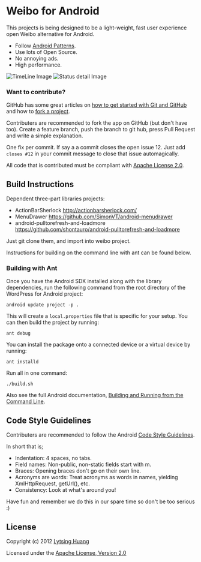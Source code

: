 # Weibo for Android

This projects is being designed to be a light-weight, fast user experience open Weibo alternative for Android. 

* Follow [Android Patterns](http://www.androidpatterns.com/).
* Use lots of Open Source.
* No annoying ads.
* High performance.

![TimeLine Image](http://lytsing.org/images/weibo1.png)  ![Status detail Image](http://lytsing.org/images/weibo2.png) 

### Want to contribute?

GitHub has some great articles on [how to get started with Git and GitHub](http://help.github.com/) and how to [fork a project](http://help.github.com/forking/).

Contributers are recommended to fork the app on GitHub (but don't have too). Create a feature branch, push the branch to git hub, press Pull Request and write a simple explanation.

One fix per commit. If say a a commit closes the open issue 12. Just add `closes #12` in your commit message to close that issue automagically.

All code that is contributed must be compliant with [Apache License 2.0](http://www.apache.org/licenses/LICENSE-2.0.html).

## Build Instructions ##

Dependent three-part libraries projects:

* ActionBarSherlock http://actionbarsherlock.com/
* MenuDrawer https://github.com/SimonVT/android-menudrawer
* android-pulltorefresh-and-loadmore https://github.com/shontauro/android-pulltorefresh-and-loadmore

Just git clone them, and import into weibo project.

Instructions for building on the command line with ant can be found below.

### Building with Ant ###

Once you have the Android SDK installed along with the library dependencies,
run the following command from the root directory of the WordPress for Android
project:

    android update project -p .

This will create a `local.properties` file that is specific for your setup.
You can then build the project by running:

    ant debug

You can install the package onto a connected device or a virtual device by
running:

    ant installd

Run all in one command:
	
	./build.sh


Also see the full Android documentation, [Building and Running from the Command
Line][command-line].

[command-line]: http://developer.android.com/tools/building/building-cmdline.html


## Code Style Guidelines

Contributers are recommended to follow the Android [Code Style Guidelines](http://source.android.com/source/code-style.html). 

In short that is;

* Indentation: 4 spaces, no tabs.
* Field names: Non-public, non-static fields start with m.
* Braces: Opening braces don't go on their own line.
* Acronyms are words: Treat acronyms as words in names, yielding XmlHttpRequest, getUrl(), etc.
* Consistency: Look at what's around you!

Have fun and remember we do this in our spare time so don't be too serious :)

## License
Copyright (c) 2012 [Lytsing Huang](http://lytsing.org)

Licensed under the [Apache License, Version 2.0](http://www.apache.org/licenses/LICENSE-2.0.html)

